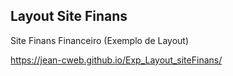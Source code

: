 <h2>Layout Site Finans</h2>

Site Finans Financeiro (Exemplo de Layout)

https://jean-cweb.github.io/Exp_Layout_siteFinans/
